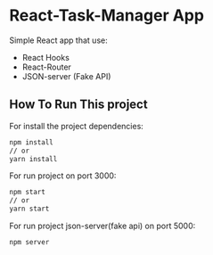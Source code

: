 # React-Task-Manager App

Simple React app that use:

- React Hooks
- React-Router
- JSON-server (Fake API)

## How To Run This project

For install the project dependencies:

```bash
npm install
// or
yarn install
```

For run project on port 3000:

```bash
npm start
// or
yarn start
```

For run project json-server(fake api) on port 5000:

```bash
npm server
```
